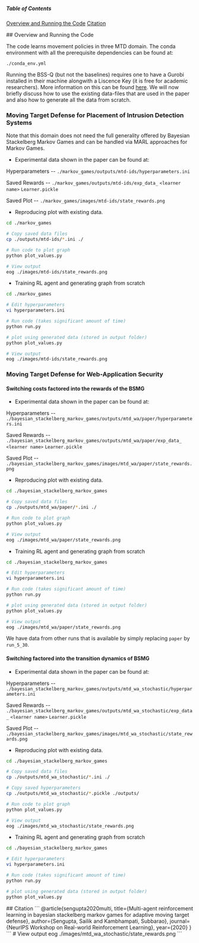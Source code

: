 ##### Table of Contents  
[Overview and Running the Code](#headers_1)
[Citation](#headers_2)

<a name="headers_1"/>
## Overview and Running the Code

The code learns movement policies in three MTD domain. The conda environment with all the prerequisite dependencies can be found at:
```
./conda_env.yml
```
Running the BSS-Q (but not the baselines) requires one to have a Gurobi installed in their machine alongwith a Liscence Key (it is free for academic researchers). More information on this can be found [here](https://www.gurobi.com/documentation/9.0/quickstart_mac/retrieving_and_setting_up_.html). We will now briefly discuss how to use the existing data-files that are used in the paper and also how to generate all the data from scratch.

### Moving Target Defense for Placement of Intrusion Detection Systems

Note that this domain does not need the full generality offered by Bayesian Stackelberg Markov Games and can be handled via MARL approaches for Markov Games.

- Experimental data shown in the paper can be found at:

Hyperparameters -- `./markov_games/outputs/mtd-ids/hyperparameters.ini`

Saved Rewards -- `./markov_games/outputs/mtd-ids/exp_data_` `<learner name>` `Learner.pickle`

Saved Plot -- `./markov_games/images/mtd-ids/state_rewards.png`

- Reproducing plot with existing data.

```bash
cd ./markov_games

# Copy saved data files
cp ./outputs/mtd-ids/*.ini ./

# Run code to plot graph
python plot_values.py

# View output
eog ./images/mtd-ids/state_rewards.png
```

- Training RL agent and generating graph from scratch
```bash
cd ./markov_games

# Edit hyperparameters
vi hyperparameters.ini

# Run code (takes significant amount of time)
python run.py

# plot using generated data (stored in output folder)
python plot_values.py

# View output
eog ./images/mtd-ids/state_rewards.png
```

### Moving Target Defense for Web-Application Security

#### Switching costs factored into the rewards of the BSMG

- Experimental data shown in the paper can be found at:

Hyperparameters -- `./bayesian_stackelberg_markov_games/outputs/mtd_wa/paper/hyperparameters.ini`

Saved Rewards -- `./bayesian_stackelberg_markov_games/outputs/mtd_wa/paper/exp_data_` `<learner name>` `Learner.pickle`

Saved Plot -- `./bayesian_stackelberg_markov_games/images/mtd_wa/paper/state_rewards.png`

- Reproducing plot with existing data.

```bash
cd ./bayesian_stackelberg_markov_games

# Copy saved data files
cp ./outputs/mtd_wa/paper/*.ini ./

# Run code to plot graph
python plot_values.py

# View output
eog ./images/mtd_wa/paper/state_rewards.png
```

- Training RL agent and generating graph from scratch
```bash
cd ./bayesian_stackelberg_markov_games

# Edit hyperparameters
vi hyperparameters.ini

# Run code (takes significant amount of time)
python run.py

# plot using generated data (stored in output folder)
python plot_values.py

# View output
eog ./images/mtd_wa/paper/state_rewards.png
```

We have data from other runs that is available by simply replacing `paper` by `run_5_30`.

#### Switching factored into the transition dynamics of BSMG

- Experimental data shown in the paper can be found at:

Hyperparameters -- `./bayesian_stackelberg_markov_games/outputs/mtd_wa_stochastic/hyperparameters.ini`

Saved Rewards -- `./bayesian_stackelberg_markov_games/outputs/mtd_wa_stochastic/exp_data_` `<learner name>` `Learner.pickle`

Saved Plot -- `./bayesian_stackelberg_markov_games/images/mtd_wa_stochastic/state_rewards.png`

- Reproducing plot with existing data.

```bash
cd ./bayesian_stackelberg_markov_games

# Copy saved data files
cp ./outputs/mtd_wa_stochastic/*.ini ./

# Copy saved hyperparameters
cp ./outputs/mtd_wa_stochastic/*.pickle ./outputs/

# Run code to plot graph
python plot_values.py

# View output
eog ./images/mtd_wa_stochastic/state_rewards.png
```

- Training RL agent and generating graph from scratch
```bash
cd ./bayesian_stackelberg_markov_games

# Edit hyperparameters
vi hyperparameters.ini

# Run code (takes significant amount of time)
python run.py

# plot using generated data (stored in output folder)
python plot_values.py
```
<a name="headers_2"/>
## Citation
```
@article{sengupta2020multi,
  title={Multi-agent reinforcement learning in bayesian stackelberg markov games for adaptive moving target defense},
  author={Sengupta, Sailik and Kambhampati, Subbarao},
  journal={NeurIPS Workshop on Real-world Reinforcement Learning},
  year={2020}
}
```
# View output
eog ./images/mtd_wa_stochastic/state_rewards.png
```
